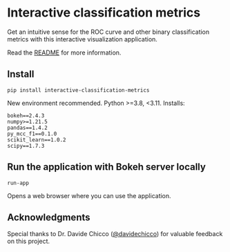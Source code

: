 # Interactive classification metrics
Get an intuitive sense for the ROC curve and other binary classification metrics with this interactive visualization application.

Read the [README](https://github.com/davhbrown/interactive-classification-metrics) for more information.

## Install
```
pip install interactive-classification-metrics
```
New environment recommended. Python >=3.8, <3.11. Installs:
```
bokeh==2.4.3
numpy>=1.21.5
pandas==1.4.2
py_mcc_f1==0.1.0
scikit_learn==1.0.2
scipy==1.7.3
```

## Run the application with Bokeh server locally
```
run-app
```

Opens a web browser where you can use the application.

## Acknowledgments
Special thanks to Dr. Davide Chicco ([@davidechicco](https://github.com/davidechicco)) for valuable feedback on this project.
